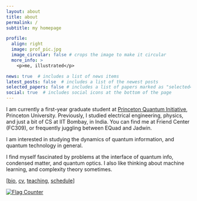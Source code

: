 ```yaml
---
layout: about
title: about
permalink: /
subtitle: my homepage

profile:
  align: right
  image: prof_pic.jpg
  image_circular: false # crops the image to make it circular
  more_info: >
    <p>me, illustrated</p>

news: true  # includes a list of news items
latest_posts: false  # includes a list of the newest posts
selected_papers: false # includes a list of papers marked as "selected={true}"
social: true  # includes social icons at the bottom of the page
---
```



I am currently a first-year graduate student at [Princeton Quantum Initiative](https://quantum.princeton.edu/people/siddhant-midha), Princeton University. Previously, I studied electrical engineering, physics, and just a bit of CS at IIT Bombay, in India. You can find me at Friend Center (FC309), or frequently juggling between EQuad and Jadwin.


I am interested in studying the dynamics of quantum information, and quantum technology in general.

I find myself fascinated by problems at the interface of quantum info, condensed matter, and quantum optics. I also like thinking about machine learning, and complexity theory sometimes.



[[bio](https://siddhant-midha.github.io/cv/), [cv](https://www.overleaf.com/read/fprrbwkfrbcj#7b5c64), [teaching](https://siddhant-midha.github.io/teaching/), [schedule](https://calendar.google.com/calendar/u/0?cid=c203NDU2QHByaW5jZXRvbi5lZHU)]



<a href="https://info.flagcounter.com/UvsF"><img src="https://s11.flagcounter.com/count2/UvsF/bg_FFFFFF/txt_000000/border_CCCCCC/columns_2/maxflags_10/viewers_0/labels_0/pageviews_0/flags_0/percent_0/" alt="Flag Counter" border="0"></a>
